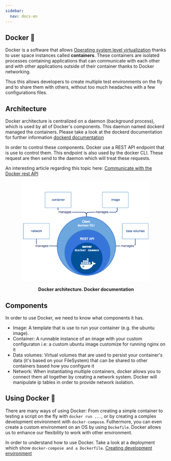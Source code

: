 ```yaml
---
sidebar:
  nav: docs-en
---
```


## Docker 🐳

Docker is a software that allows [Operating system level virtualization](https://en.wikipedia.org/wiki/Container_(virtualization)) thanks to user space instances called **containers**. These containers are isolated processes containing applications that can communicate with each other and with other applications outside of their container thanks to Docker networking.

Thus this allows developers to create multiple test environments on the fly and to share them with others, without too much headaches with a few configurations files.

## Architecture

Docker architecture is centralized on a daemon (background process), which is used by all of Docker's components. This daemon named dockerd managed the containers. Please take a look at the dockerd documentation for further information [dockerd documentation](https://docs.docker.com/engine/reference/commandline/dockerd/)

In order to control these components. Docker use a REST API endpoint that is use to control them. This endpoint is also used by the docker CLI. These request are then send to the daemon which will treat these requests.

An interesting article regarding this topic here: [Communicate with the Docker rest API](https://blog.trifork.com/2013/12/24/docker-from-a-distance-the-remote-api/)

<p align="center"> 
  <img src="../img/docker.png" alt="drawing" width="400"/>
</p>
<p align="center"><b>Docker architecture. Docker documentation</b></p>

## Components

In order to use Docker, we need to know what components it has.

- Image: A template that is use to run your container (e.g. the ubuntu image).
- Container: A runnable instance of an image with your custom configuraton i.e: a custom ubuntu image customize for running nginx on it
- Data volumes: Virtual volumes that are used to persist your container's data (it's based on your FileSystem) that can be shared to other containers based how you configure it
- Network: When instantiating multiple containers, docker allows you to connect them all together by creating a network system. Docker will manipulate ip tables in order to provide network isolation.

## Using Docker 🐳

There are many ways of using Docker: From creating a simple container to testing a script on the fly with ```docker run ...```, or by creating a complex development environment with ```docker-compose```. Futhermore, you can even create a custom environment on an OS by using ```Dockefile```. Docker allows us to enhance our flexibility to work with other environment.

In order to understand how to use Docker. Take a look at a deployment which show ```docker-compose and a Dockerfile```. [Creating development environment](./example.md)